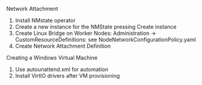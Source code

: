 Network Attachment
1) Install NMstate operator
2) Create a new instance for the NMState pressing Create instance
3) Create Linux Bridge on Worker Nodes:
      Administration → CustomResourceDefinitions: see NodeNetworkConfigurationPolicy.yaml
4) Create Network Attachment Definition

Creating a Windows Virtual Machine
1) Use autounattend.xml for automation
2) Install VirtIO drivers after VM provisioning
